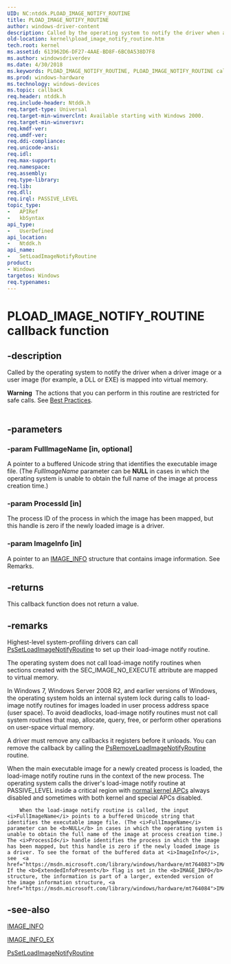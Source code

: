 ```yaml
---
UID: NC:ntddk.PLOAD_IMAGE_NOTIFY_ROUTINE
title: PLOAD_IMAGE_NOTIFY_ROUTINE
author: windows-driver-content
description: Called by the operating system to notify the driver when a driver image or a user image (for example, a DLL or EXE) is mapped into virtual memory.
old-location: kernel\pload_image_notify_routine.htm
tech.root: kernel
ms.assetid: 613962D6-DF27-4AAE-BD8F-6BC0A538D7F8
ms.author: windowsdriverdev
ms.date: 4/30/2018
ms.keywords: PLOAD_IMAGE_NOTIFY_ROUTINE, PLOAD_IMAGE_NOTIFY_ROUTINE callback, SetLoadImageNotifyRoutine, SetLoadImageNotifyRoutine callback function [Kernel-Mode Driver Architecture], kernel.pload_image_notify_routine, ntddk/SetLoadImageNotifyRoutine
ms.prod: windows-hardware
ms.technology: windows-devices
ms.topic: callback
req.header: ntddk.h
req.include-header: Ntddk.h
req.target-type: Universal
req.target-min-winverclnt: Available starting with Windows 2000.
req.target-min-winversvr: 
req.kmdf-ver: 
req.umdf-ver: 
req.ddi-compliance: 
req.unicode-ansi: 
req.idl: 
req.max-support: 
req.namespace: 
req.assembly: 
req.type-library: 
req.lib: 
req.dll: 
req.irql: PASSIVE_LEVEL
topic_type:
-	APIRef
-	kbSyntax
api_type:
-	UserDefined
api_location:
-	Ntddk.h
api_name:
-	SetLoadImageNotifyRoutine
product:
- Windows
targetos: Windows
req.typenames: 
---
```


# PLOAD_IMAGE_NOTIFY_ROUTINE callback function


## -description


Called by the operating system to notify the driver when a driver image or a user image (for example, a DLL or EXE) is mapped into virtual memory. 
<div class="alert"><b>Warning</b>  The actions that  you can perform in this routine are restricted for safe calls. See <a href="https://docs.microsoft.com/windows-hardware/drivers/kernel/windows-kernel-mode-process-and-thread-manager#best">Best Practices</a>. </div><div> </div>

## -parameters




### -param FullImageName [in, optional]

A pointer to a buffered Unicode string that identifies the executable image file. (The <i>FullImageName</i> parameter can be <b>NULL</b> in cases in which the operating system is unable to obtain the full name of the image at process creation time.) 


### -param ProcessId [in]

The process ID of the process in which the image has been mapped, but this handle is zero if the newly loaded image is a driver.


### -param ImageInfo [in]

A pointer to an <a href="https://msdn.microsoft.com/library/windows/hardware/mt764083">IMAGE_INFO</a> structure that contains image information. See Remarks.


## -returns



This callback function does not return a value.




## -remarks



Highest-level system-profiling drivers can call <a href="https://msdn.microsoft.com/library/windows/hardware/ff559957">PsSetLoadImageNotifyRoutine</a> to set up their load-image notify routine.

The operating system does not call load-image notify routines when sections created with the SEC_IMAGE_NO_EXECUTE attribute are mapped to virtual memory.

In Windows 7, Windows Server 2008 R2, and earlier versions of Windows, the operating system holds an internal system lock during calls to load-image notify routines for images loaded in user process address space (user space). To avoid deadlocks, load-image notify routines must not call system routines that map, allocate, query, free, or perform other operations on user-space virtual memory.

A driver must remove any callbacks it registers before it unloads. You can remove the callback by calling the <a href="https://msdn.microsoft.com/library/windows/hardware/ff559949">PsRemoveLoadImageNotifyRoutine</a> routine.

When the main executable image for a newly created process is loaded, the load-image notify routine runs in the context of the new process. The operating system calls the driver's load-image notify routine at PASSIVE_LEVEL inside a critical region with <a href="https://msdn.microsoft.com/74ed953c-1b2a-40b9-9df3-16869b198b38">normal kernel APCs</a> always disabled and sometimes with both kernel and special APCs disabled.


        When the load-image notify routine is called, the input <i>FullImageName</i> points to a buffered Unicode string that identifies the executable image file. (The <i>FullImageName</i> parameter can be <b>NULL</b> in cases in which the operating system is unable to obtain the full name of the image at process creation time.) The <i>ProcessId</i> handle identifies the process in which the image has been mapped, but this handle is zero if the newly loaded image is a driver. To see the format of the buffered data at <i>ImageInfo</i>, see  <a href="https://msdn.microsoft.com/library/windows/hardware/mt764083">IMAGE_INFO</a>. If the <b>ExtendedInfoPresent</b> flag is set in the <b>IMAGE_INFO</b> structure, the information is part of a larger, extended version of the image information structure, <a href="https://msdn.microsoft.com/library/windows/hardware/mt764084">IMAGE_INFO_EX</a>.




## -see-also




<a href="https://msdn.microsoft.com/library/windows/hardware/mt764083">IMAGE_INFO</a>



<a href="https://msdn.microsoft.com/library/windows/hardware/mt764084">IMAGE_INFO_EX</a>



<a href="https://msdn.microsoft.com/library/windows/hardware/ff559957">PsSetLoadImageNotifyRoutine</a>
 

 

